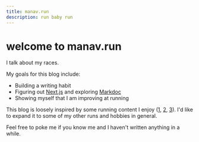 ```yaml
---
title: manav.run
description: run baby run
---
```


# welcome to manav.run

I talk about my races.

My goals for this blog include:
- Building a writing habit
- Figuring out [Next.js](https://nextjs.org/) and exploring [Markdoc](https://markdoc.dev/)
- Showing myself that I am improving at running

This blog is loosely inspired by some running content I enjoy ([1](https://www.youtube.com/@kofuzi), [2](https://www.youtube.com/@flobergruns), [3](https://www.goodreads.com/book/show/2195464.What_I_Talk_About_When_I_Talk_About_Running)). I'd like to expand it to some of my other runs and hobbies in general.

Feel free to poke me if you know me and I haven't written anything in a while.
